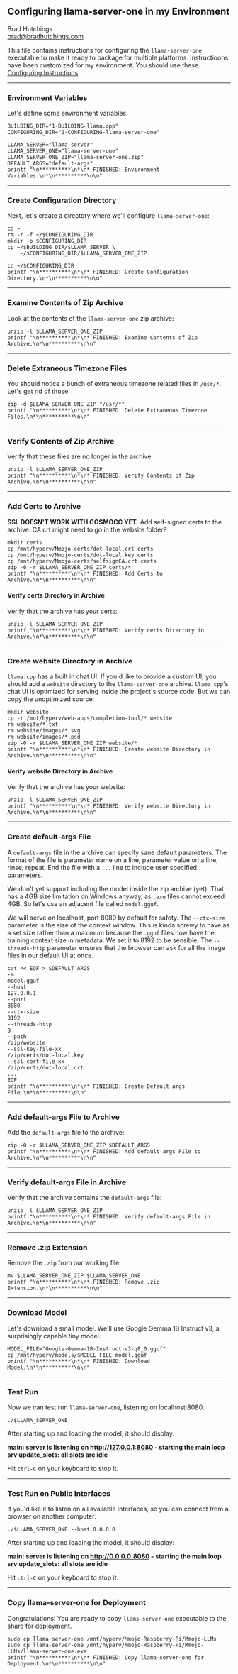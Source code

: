 ## Configuring llama-server-one in my Environment

Brad Hutchings<br/>
brad@bradhutchings.com

This file contains instructions for configuring the `llama-server-one` executable to make it ready to package for multiple platforms.
Instructioons have been customized for my environment. You should use these [Configuring Instructions](Configuring-ls1.md).

---
### Environment Variables

Let's define some environment variables:
```
BUILDING_DIR="1-BUILDING-llama.cpp"
CONFIGURING_DIR="2-CONFIGURING-llama-server-one"

LLAMA_SERVER="llama-server"
LLAMA_SERVER_ONE="llama-server-one"
LLAMA_SERVER_ONE_ZIP="llama-server-one.zip"
DEFAULT_ARGS="default-args"
printf "\n**********\n*\n* FINISHED: Environment Variables.\n*\n**********\n\n"
```

---
### Create Configuration Directory

Next, let's create a directory where we'll configure `llama-server-one`:
```
cd ~
rm -r -f ~/$CONFIGURING_DIR
mkdir -p $CONFIGURING_DIR
cp ~/$BUILDING_DIR/$LLAMA_SERVER \
    ~/$CONFIGURING_DIR/$LLAMA_SERVER_ONE_ZIP

cd ~/$CONFIGURING_DIR
printf "\n**********\n*\n* FINISHED: Create Configuration Directory.\n*\n**********\n\n"
```

---
### Examine Contents of Zip Archive

Look at the contents of the `llama-server-one` zip archive:
```
unzip -l $LLAMA_SERVER_ONE_ZIP 
printf "\n**********\n*\n* FINISHED: Examine Contents of Zip Archive.\n*\n**********\n\n"
```

---
### Delete Extraneous Timezone Files

You should notice a bunch of extraneous timezone related files in `/usr/*`. Let's get rid of those:
```
zip -d $LLAMA_SERVER_ONE_ZIP "/usr/*"
printf "\n**********\n*\n* FINISHED: Delete Extraneous Timezone Files.\n*\n**********\n\n"
```

---
### Verify Contents of Zip Archive

Verify that these files are no longer in the archive:
```
unzip -l $LLAMA_SERVER_ONE_ZIP 
printf "\n**********\n*\n* FINISHED: Verify Contents of Zip Archive.\n*\n**********\n\n"
```

---
### Add Certs to Archive

**SSL DOESN'T WORK WITH COSMOCC YET.** Add self-signed certs to the archive. CA crt might need to go in the website folder?
```
mkdir certs
cp /mnt/hyperv/Mmojo-certs/dot-local.crt certs
cp /mnt/hyperv/Mmojo-certs/dot-local.key certs
cp /mnt/hyperv/Mmojo-certs/selfsignCA.crt certs
zip -0 -r $LLAMA_SERVER_ONE_ZIP certs/*
printf "\n**********\n*\n* FINISHED: Add Certs to Archive.\n*\n**********\n\n"
```

#### Verify certs Directory in Archive

Verify that the archive has your certs:
```
unzip -l $LLAMA_SERVER_ONE_ZIP 
printf "\n**********\n*\n* FINISHED: Verify certs Directory in Archive.\n*\n**********\n\n"
```

---
### Create website Directory in Archive

`llama.cpp` has a built in chat UI. If you'd like to provide a custom UI, you should add a `website` directory to the `llama-server-one` archive. `llama.cpp`'s chat UI is optimized for serving inside the project's source code. But we can copy the unoptimized source:
```
mkdir website
cp -r /mnt/hyperv/web-apps/completion-tool/* website
rm website/*.txt
rm website/images/*.svg
rm website/images/*.psd
zip -0 -r $LLAMA_SERVER_ONE_ZIP website/*
printf "\n**********\n*\n* FINISHED: Create website Directory in Archive.\n*\n**********\n\n"
```

#### Verify website Directory in Archive

Verify that the archive has your website:
```
unzip -l $LLAMA_SERVER_ONE_ZIP 
printf "\n**********\n*\n* FINISHED: Verify website Directory in Archive.\n*\n**********\n\n"
```

---
### Create default-args File

A `default-args` file in the archive can specify sane default parameters. The format of the file is parameter name on a line, parameter value on a line, rinse, repeat. End the file with a `...` line to include user specified parameters.

We don't yet support including the model inside the zip archive (yet). That has a 4GB size limitation on Windows anyway, as `.exe` files cannot exceed 4GB. So let's use an adjacent file called `model.gguf`.

We will serve on localhost, port 8080 by default for safety. The `--ctx-size` parameter is the size of the context window. This is kinda screwy to have as a set size rather than a maximum because the `.gguf` files now have the training context size in metadata. We set it to 8192 to be sensible. The `--threads-http` parameter ensures that the browser can ask for all the image files in our default UI at once.
```
cat << EOF > $DEFAULT_ARGS
-m
model.gguf
--host
127.0.0.1
--port
8080
--ctx-size
8192
--threads-http
8
--path
/zip/website
--ssl-key-file-xx
/zip/certs/dot-local.key
--ssl-cert-file-xx
/zip/certs/dot-local.crt
...
EOF
printf "\n**********\n*\n* FINISHED: Create Default args File.\n*\n**********\n\n"
```

---
### Add default-args File to Archive

Add the `default-args` file to the archive:
```
zip -0 -r $LLAMA_SERVER_ONE_ZIP $DEFAULT_ARGS
printf "\n**********\n*\n* FINISHED: Add default-args File to Archive.\n*\n**********\n\n"
```

---
### Verify default-args File in Archive

Verify that the archive contains the `default-args` file:
```
unzip -l $LLAMA_SERVER_ONE_ZIP 
printf "\n**********\n*\n* FINISHED: Verify default-args File in Archive.\n*\n**********\n\n"
```

---
### Remove .zip Extension

Remove the `.zip` from our working file:
```
mv $LLAMA_SERVER_ONE_ZIP $LLAMA_SERVER_ONE
printf "\n**********\n*\n* FINISHED: Remove .zip Extension.\n*\n**********\n\n"
```

---
### Download Model

Let's download a small model. We'll use Google Gemma 1B Instruct v3, a surprisingly capable tiny model.
```
MODEL_FILE="Google-Gemma-1B-Instruct-v3-q8_0.gguf"
cp /mnt/hyperv/models/$MODEL_FILE model.gguf
printf "\n**********\n*\n* FINISHED: Download Model.\n*\n**********\n\n"
```

---
### Test Run

Now we can test run `llama-server-one`, listening on localhost:8080.
```
./$LLAMA_SERVER_ONE
```

After starting up and loading the model, it should display:

**main: server is listening on http://127.0.0.1:8080 - starting the main loop**<br/>
**srv  update_slots: all slots are idle**

Hit `ctrl-C` on your keyboard to stop it.

---
### Test Run on Public Interfaces

If you'd like it to listen on all available interfaces, so you can connect from a browser on another computer:
```
./$LLAMA_SERVER_ONE --host 0.0.0.0
```

After starting up and loading the model, it should display:

**main: server is listening on http://0.0.0.0:8080 - starting the main loop**<br/>
**srv  update_slots: all slots are idle**

Hit `ctrl-C` on your keyboard to stop it.

---
### Copy llama-server-one for Deployment
Congratulations! You are ready to copy `llams-server-one` executable to the share for deployment.

```
sudo cp llama-server-one /mnt/hyperv/Mmojo-Raspberry-Pi/Mmojo-LLMs
sudo cp llama-server-one /mnt/hyperv/Mmojo-Raspberry-Pi/Mmojo-LLMs/llama-server-one.exe
printf "\n**********\n*\n* FINISHED: Copy llama-server-one for Deployment.\n*\n**********\n\n"
```
